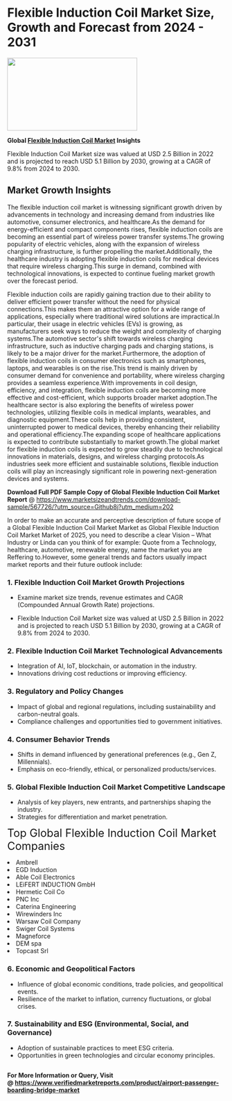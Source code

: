 <H1>Flexible Induction Coil Market Size, Growth and Forecast from 2024 - 2031</H1><img class="aligncenter size-medium wp-image-584254" src="https://thirdeyenews.in/wp-content/uploads/2024/09/Global-Market-Research-300x168.jpeg" alt="" width="300" height="168" /><p><strong>Global&nbsp;<a href="https://www.marketsizeandtrends.com/download-sample/567726/?utm_source=Github8j?utm_medium=202">Flexible Induction Coil Market</a> Insights</strong></p><p>Flexible Induction Coil Market size was valued at USD 2.5 Billion in 2022 and is projected to reach USD 5.1 Billion by 2030, growing at a CAGR of 9.8% from 2024 to 2030.</p><p><h2>Market Growth Insights</h2> <p>The flexible induction coil market is witnessing significant growth driven by advancements in technology and increasing demand from industries like automotive, consumer electronics, and healthcare.As the demand for energy-efficient and compact components rises, flexible induction coils are becoming an essential part of wireless power transfer systems.The growing popularity of electric vehicles, along with the expansion of wireless charging infrastructure, is further propelling the market.Additionally, the healthcare industry is adopting flexible induction coils for medical devices that require wireless charging.This surge in demand, combined with technological innovations, is expected to continue fueling market growth over the forecast period.</p> <p>Flexible induction coils are rapidly gaining traction due to their ability to deliver efficient power transfer without the need for physical connections.This makes them an attractive option for a wide range of applications, especially where traditional wired solutions are impractical.In particular, their usage in electric vehicles (EVs) is growing, as manufacturers seek ways to reduce the weight and complexity of charging systems.The automotive sector's shift towards wireless charging infrastructure, such as inductive charging pads and charging stations, is likely to be a major driver for the market.Furthermore, the adoption of flexible induction coils in consumer electronics such as smartphones, laptops, and wearables is on the rise.This trend is mainly driven by consumer demand for convenience and portability, where wireless charging provides a seamless experience.With improvements in coil design, efficiency, and integration, flexible induction coils are becoming more effective and cost-efficient, which supports broader market adoption.The healthcare sector is also exploring the benefits of wireless power technologies, utilizing flexible coils in medical implants, wearables, and diagnostic equipment.These coils help in providing consistent, uninterrupted power to medical devices, thereby enhancing their reliability and operational efficiency.The expanding scope of healthcare applications is expected to contribute substantially to market growth.The global market for flexible induction coils is expected to grow steadily due to technological innovations in materials, designs, and wireless charging protocols.As industries seek more efficient and sustainable solutions, flexible induction coils will play an increasingly significant role in powering next-generation devices and systems.</p> <p><span class=""><strong>Download Full PDF Sample Copy of Global Flexible Induction Coil Market Report</strong> @ <a href="https://www.marketsizeandtrends.com/download-sample/567726/?utm_source=Github8j?utm_medium=202" target="_blank">https://www.marketsizeandtrends.com/download-sample/567726/?utm_source=Github8j?utm_medium=202</a></span></p><p>In order to make an accurate and perceptive description of future scope of a Global&nbsp;Flexible Induction Coil Market Market as Global&nbsp;Flexible Induction Coil Market Market of 2025, you need to describe a clear Vision &ndash; What Industry or Linda can you think of for example: Quote from a Technology, healthcare, automotive, renewable energy, name the market you are Reffering to.However, some general trends and factors usually impact market reports and their future outlook include:</p><h3>1.&nbsp;<strong>Flexible Induction Coil Market Growth Projections</strong></h3><ul><li>Examine market size trends, revenue estimates and CAGR (Compounded Annual Growth Rate) projections.</li><li><p>Flexible Induction Coil Market size was valued at USD 2.5 Billion in 2022 and is projected to reach USD 5.1 Billion by 2030, growing at a CAGR of 9.8% from 2024 to 2030.</p></li></ul><h3>2.&nbsp;<strong>Flexible Induction Coil Market Technological Advancements</strong></h3><ul><li>Integration of AI, IoT, blockchain, or automation in the industry.</li><li>Innovations driving cost reductions or improving efficiency.</li></ul><h3>3.&nbsp;<strong>Regulatory and Policy Changes</strong></h3><ul><li>Impact of global and regional regulations, including sustainability and carbon-neutral goals.</li><li>Compliance challenges and opportunities tied to government initiatives.</li></ul><h3>4.&nbsp;<strong>Consumer Behavior Trends</strong></h3><ul><li>Shifts in demand influenced by generational preferences (e.g., Gen Z, Millennials).</li><li>Emphasis on eco-friendly, ethical, or personalized products/services.</li></ul><h3>5.&nbsp;<strong>Global Flexible Induction Coil Market Competitive Landscape</strong></h3><ul><li>Analysis of key players, new entrants, and partnerships shaping the industry.</li><li>Strategies for differentiation and market penetration.</li></ul><p data-pm-slice="1 1 []"><span style="color: inherit; font-family: inherit; font-size: 25px;">Top Global Flexible Induction Coil Market Companies</span></p><div class="" data-test-id=""><p><li>Ambrell</li><li> EGD Induction</li><li> Able Coil Electronics</li><li> LEiFERT INDUCTION GmbH</li><li> Hermetic Coil Co</li><li> PNC Inc</li><li> Caterina Engineering</li><li> Wirewinders Inc</li><li> Warsaw Coil Company</li><li> Swiger Coil Systems</li><li> Magneforce</li><li> DEM spa</li><li> Topcast Srl</li></p></div><h3>6.&nbsp;<strong>Economic and Geopolitical Factors</strong></h3><ul><li>Influence of global economic conditions, trade policies, and geopolitical events.</li><li>Resilience of the market to inflation, currency fluctuations, or global crises.</li></ul><h3>7.&nbsp;<strong>Sustainability and ESG (Environmental, Social, and Governance)</strong></h3><ul><li>Adoption of sustainable practices to meet ESG criteria.</li><li>Opportunities in green technologies and circular economy principles.</li></ul><h2><strong style="font-size: 14px;">For More Information or Query, Visit @&nbsp;</strong><a style="background-color: #ffffff; font-size: 14px;" href="https://www.marketsizeandtrends.com/report/flexible-induction-coil-market/" target="_blank">https://www.verifiedmarketreports.com/product/airport-passenger-boarding-bridge-market</a></h2>